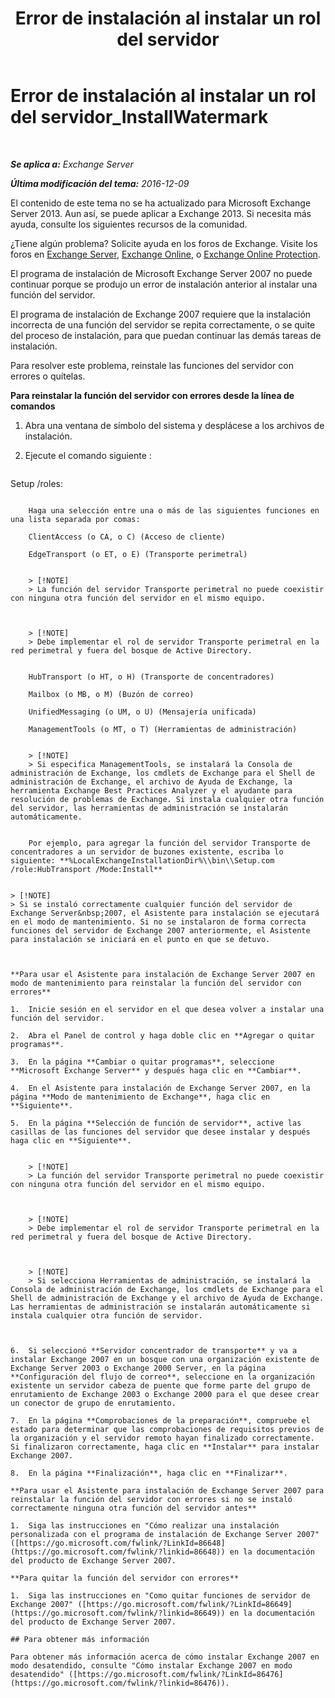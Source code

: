 ﻿---
title: 'Error de instalación al instalar un rol del servidor'
TOCTitle: Error de instalación al instalar un rol del servidor_InstallWatermark
ms:assetid: ad89ebd5-f9bb-40c1-8811-09b145c2b341
ms:mtpsurl: https://technet.microsoft.com/es-es/library/ms.exch.setupreadiness.installwatermark(v=EXCHG.150)
ms:contentKeyID: 48268553
ms.date: 04/23/2018
mtps_version: v=EXCHG.150
ms.translationtype: HT
---

# Error de instalación al instalar un rol del servidor\_InstallWatermark

 

_**Se aplica a:** Exchange Server_

_**Última modificación del tema:** 2016-12-09_

El contenido de este tema no se ha actualizado para Microsoft Exchange Server 2013. Aun así, se puede aplicar a Exchange 2013. Si necesita más ayuda, consulte los siguientes recursos de la comunidad.

¿Tiene algún problema? Solicite ayuda en los foros de Exchange. Visite los foros en [Exchange Server](https://go.microsoft.com/fwlink/p/?linkid=60612), [Exchange Online](https://go.microsoft.com/fwlink/p/?linkid=267542), o [Exchange Online Protection](https://go.microsoft.com/fwlink/p/?linkid=285351).

El programa de instalación de Microsoft Exchange Server 2007 no puede continuar porque se produjo un error de instalación anterior al instalar una función del servidor.

El programa de instalación de Exchange 2007 requiere que la instalación incorrecta de una función del servidor se repita correctamente, o se quite del proceso de instalación, para que puedan continuar las demás tareas de instalación.

Para resolver este problema, reinstale las funciones del servidor con errores o quítelas.

**Para reinstalar la función del servidor con errores desde la línea de comandos**

1.  Abra una ventana de símbolo del sistema y desplácese a los archivos de instalación.

2.  Ejecute el comando siguiente :
    
    ```powershell
Setup /roles:<Failed Server Role>
```
    
    Haga una selección entre una o más de las siguientes funciones en una lista separada por comas:
    
    ClientAccess (o CA, o C) (Acceso de cliente)
    
    EdgeTransport (o ET, o E) (Transporte perimetral)
    

    > [!NOTE]
    > La función del servidor Transporte perimetral no puede coexistir con ninguna otra función del servidor en el mismo equipo.

    

    > [!NOTE]
    > Debe implementar el rol de servidor Transporte perimetral en la red perimetral y fuera del bosque de Active Directory.

    
    HubTransport (o HT, o H) (Transporte de concentradores)
    
    Mailbox (o MB, o M) (Buzón de correo)
    
    UnifiedMessaging (o UM, o U) (Mensajería unificada)
    
    ManagementTools (o MT, o T) (Herramientas de administración)
    

    > [!NOTE]
    > Si especifica ManagementTools, se instalará la Consola de administración de Exchange, los cmdlets de Exchange para el Shell de administración de Exchange, el archivo de Ayuda de Exchange, la herramienta Exchange Best Practices Analyzer y el ayudante para resolución de problemas de Exchange. Si instala cualquier otra función del servidor, las herramientas de administración se instalarán automáticamente.

    
    Por ejemplo, para agregar la función del servidor Transporte de concentradores a un servidor de buzones existente, escriba lo siguiente: **%LocalExchangeInstallationDir%\\bin\\Setup.com /role:HubTransport /Mode:Install**


> [!NOTE]
> Si se instaló correctamente cualquier función del servidor de Exchange Server&nbsp;2007, el Asistente para instalación se ejecutará en el modo de mantenimiento. Si no se instalaron de forma correcta funciones del servidor de Exchange 2007 anteriormente, el Asistente para instalación se iniciará en el punto en que se detuvo.



**Para usar el Asistente para instalación de Exchange Server 2007 en modo de mantenimiento para reinstalar la función del servidor con errores**

1.  Inicie sesión en el servidor en el que desea volver a instalar una función del servidor.

2.  Abra el Panel de control y haga doble clic en **Agregar o quitar programas**.

3.  En la página **Cambiar o quitar programas**, seleccione **Microsoft Exchange Server** y después haga clic en **Cambiar**.

4.  En el Asistente para instalación de Exchange Server 2007, en la página **Modo de mantenimiento de Exchange**, haga clic en **Siguiente**.

5.  En la página **Selección de función de servidor**, active las casillas de las funciones del servidor que desee instalar y después haga clic en **Siguiente**.
    

    > [!NOTE]
    > La función del servidor Transporte perimetral no puede coexistir con ninguna otra función del servidor en el mismo equipo.

    

    > [!NOTE]
    > Debe implementar el rol de servidor Transporte perimetral en la red perimetral y fuera del bosque de Active Directory.

    

    > [!NOTE]
    > Si selecciona Herramientas de administración, se instalará la Consola de administración de Exchange, los cmdlets de Exchange para el Shell de administración de Exchange y el archivo de Ayuda de Exchange. Las herramientas de administración se instalarán automáticamente si instala cualquier otra función de servidor.



6.  Si seleccionó **Servidor concentrador de transporte** y va a instalar Exchange 2007 en un bosque con una organización existente de Exchange Server 2003 o Exchange 2000 Server, en la página **Configuración del flujo de correo**, seleccione en la organización existente un servidor cabeza de puente que forme parte del grupo de enrutamiento de Exchange 2003 o Exchange 2000 para el que desee crear un conector de grupo de enrutamiento.

7.  En la página **Comprobaciones de la preparación**, compruebe el estado para determinar que las comprobaciones de requisitos previos de la organización y el servidor remoto hayan finalizado correctamente. Si finalizaron correctamente, haga clic en **Instalar** para instalar Exchange 2007.

8.  En la página **Finalización**, haga clic en **Finalizar**.

**Para usar el Asistente para instalación de Exchange Server 2007 para reinstalar la función del servidor con errores si no se instaló correctamente ninguna otra función del servidor antes**

1.  Siga las instrucciones en "Cómo realizar una instalación personalizada con el programa de instalación de Exchange Server 2007" ([https://go.microsoft.com/fwlink/?LinkId=86648](https://go.microsoft.com/fwlink/?linkid=86648)) en la documentación del producto de Exchange Server 2007.

**Para quitar la función del servidor con errores**

1.  Siga las instrucciones en "Como quitar funciones de servidor de Exchange 2007" ([https://go.microsoft.com/fwlink/?LinkId=86649](https://go.microsoft.com/fwlink/?linkid=86649)) en la documentación del producto de Exchange Server 2007.

## Para obtener más información

Para obtener más información acerca de cómo instalar Exchange 2007 en modo desatendido, consulte "Cómo instalar Exchange 2007 en modo desatendido" ([https://go.microsoft.com/fwlink/?LinkId=86476](https://go.microsoft.com/fwlink/?linkid=86476)).


